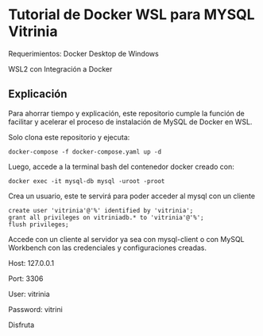 # Tutorial de Docker WSL para MYSQL Vitrinia

Requerimientos:
Docker Desktop de Windows

WSL2 con Integración a Docker

## Explicación

Para ahorrar tiempo y explicación, este repositorio cumple la función de facilitar y acelerar el proceso de instalación de MySQL de Docker en WSL.

Solo clona este repositorio y ejecuta:

`docker-compose -f docker-compose.yaml up -d`

Luego, accede a la terminal bash del contenedor docker creado con:

`docker exec -it mysql-db mysql -uroot -proot`

Crea un usuario, este te servirá para poder acceder al mysql con un cliente
```
create user 'vitrinia'@'%' identified by 'vitrinia';
grant all privileges on vitriniadb.* to 'vitrinia'@'%';
flush privileges;
```

Accede con un cliente al servidor ya sea con mysql-client o con MySQL Workbench con las credenciales y configuraciones creadas.

Host: 127.0.0.1

Port: 3306

User: vitrinia

Password: vitrini

Disfruta
